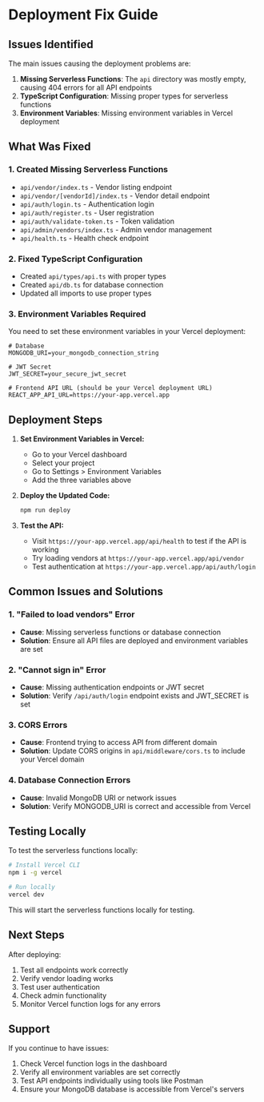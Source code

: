 # Deployment Fix Guide

## Issues Identified

The main issues causing the deployment problems are:

1. **Missing Serverless Functions**: The `api` directory was mostly empty, causing 404 errors for all API endpoints
2. **TypeScript Configuration**: Missing proper types for serverless functions
3. **Environment Variables**: Missing environment variables in Vercel deployment

## What Was Fixed

### 1. Created Missing Serverless Functions

- `api/vendor/index.ts` - Vendor listing endpoint
- `api/vendor/[vendorId]/index.ts` - Vendor detail endpoint  
- `api/auth/login.ts` - Authentication login
- `api/auth/register.ts` - User registration
- `api/auth/validate-token.ts` - Token validation
- `api/admin/vendors/index.ts` - Admin vendor management
- `api/health.ts` - Health check endpoint

### 2. Fixed TypeScript Configuration

- Created `api/types/api.ts` with proper types
- Created `api/db.ts` for database connection
- Updated all imports to use proper types

### 3. Environment Variables Required

You need to set these environment variables in your Vercel deployment:

```env
# Database
MONGODB_URI=your_mongodb_connection_string

# JWT Secret
JWT_SECRET=your_secure_jwt_secret

# Frontend API URL (should be your Vercel deployment URL)
REACT_APP_API_URL=https://your-app.vercel.app
```

## Deployment Steps

1. **Set Environment Variables in Vercel:**
   - Go to your Vercel dashboard
   - Select your project
   - Go to Settings > Environment Variables
   - Add the three variables above

2. **Deploy the Updated Code:**
   ```bash
   npm run deploy
   ```

3. **Test the API:**
   - Visit `https://your-app.vercel.app/api/health` to test if the API is working
   - Try loading vendors at `https://your-app.vercel.app/api/vendor`
   - Test authentication at `https://your-app.vercel.app/api/auth/login`

## Common Issues and Solutions

### 1. "Failed to load vendors" Error
- **Cause**: Missing serverless functions or database connection
- **Solution**: Ensure all API files are deployed and environment variables are set

### 2. "Cannot sign in" Error  
- **Cause**: Missing authentication endpoints or JWT secret
- **Solution**: Verify `/api/auth/login` endpoint exists and JWT_SECRET is set

### 3. CORS Errors
- **Cause**: Frontend trying to access API from different domain
- **Solution**: Update CORS origins in `api/middleware/cors.ts` to include your Vercel domain

### 4. Database Connection Errors
- **Cause**: Invalid MongoDB URI or network issues
- **Solution**: Verify MONGODB_URI is correct and accessible from Vercel

## Testing Locally

To test the serverless functions locally:

```bash
# Install Vercel CLI
npm i -g vercel

# Run locally
vercel dev
```

This will start the serverless functions locally for testing.

## Next Steps

After deploying:

1. Test all endpoints work correctly
2. Verify vendor loading works
3. Test user authentication
4. Check admin functionality
5. Monitor Vercel function logs for any errors

## Support

If you continue to have issues:

1. Check Vercel function logs in the dashboard
2. Verify all environment variables are set correctly
3. Test API endpoints individually using tools like Postman
4. Ensure your MongoDB database is accessible from Vercel's servers 